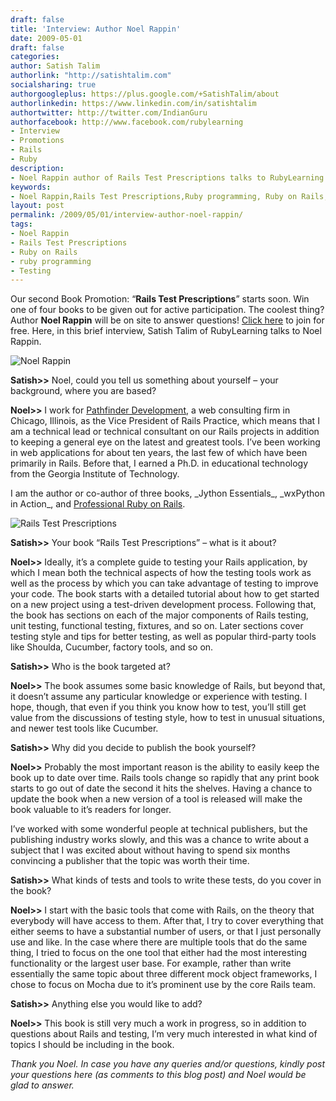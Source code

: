 ```yaml
---
draft: false
title: 'Interview: Author Noel Rappin'
date: 2009-05-01
draft: false
categories:
author: Satish Talim
authorlink: "http://satishtalim.com"
socialsharing: true
authorgoogleplus: https://plus.google.com/+SatishTalim/about
authorlinkedin: https://www.linkedin.com/in/satishtalim
authortwitter: http://twitter.com/IndianGuru
authorfacebook: http://www.facebook.com/rubylearning
- Interview
- Promotions
- Rails
- Ruby
description:
- Noel Rappin author of Rails Test Prescriptions talks to RubyLearning in this interview.
keywords:
- Noel Rappin,Rails Test Prescriptions,Ruby programming, Ruby on Rails,Testing
layout: post
permalink: /2009/05/01/interview-author-noel-rappin/
tags:
- Noel Rappin
- Rails Test Prescriptions
- Ruby on Rails
- ruby programming
- Testing
---
```

Our second Book Promotion: “**Rails Test Prescriptions**” starts soon.
Win one of four books to be given out for active participation. The
coolest thing?<!--more--> Author **Noel Rappin** will be on site to answer
questions! [Click
here](http://rubylearning.org/class/course/view.php?id=35) to join for
free. Here, in this brief interview, Satish Talim of RubyLearning talks
to Noel Rappin.

![Noel
Rappin](http://rubylearning.com/images/head_shot_small.jpg "Noel Rappin")

**Satish\>\>** Noel, could you tell us something about yourself – your
background, where you are based?

**Noel\>\>** I work for [Pathfinder Development](http://www.pathf.com/),
a web consulting firm in Chicago, Illinois, as the Vice President of
Rails Practice, which means that I am a technical lead or technical
consultant on our Rails projects in addition to keeping a general eye on
the latest and greatest tools. I’ve been working in web applications for
about ten years, the last few of which have been primarily in Rails.
Before that, I earned a Ph.D. in educational technology from the Georgia
Institute of Technology.

I am the author or co-author of three books, \_Jython Essentials\_,
\_wxPython in Action\_, and [Professional Ruby on
Rails](http://www.pathf.com/showcase/books/professional-ruby-on-rails/).

![Rails Test
Prescriptions](http://rubylearning.com/images/cover_thumbnail.png "Rails Test Prescriptions")

**Satish\>\>** Your book “Rails Test Prescriptions” – what is it about?

**Noel\>\>** Ideally, it’s a complete guide to testing your Rails
application, by which I mean both the technical aspects of how the
testing tools work as well as the process by which you can take
advantage of testing to improve your code. The book starts with a
detailed tutorial about how to get started on a new project using a
test-driven development process. Following that, the book has sections
on each of the major components of Rails testing, unit testing,
functional testing, fixtures, and so on. Later sections cover testing
style and tips for better testing, as well as popular third-party tools
like Shoulda, Cucumber, factory tools, and so on.

**Satish\>\>** Who is the book targeted at?

**Noel\>\>** The book assumes some basic knowledge of Rails, but beyond
that, it doesn’t assume any particular knowledge or experience with
testing. I hope, though, that even if you think you know how to test,
you’ll still get value from the discussions of testing style, how to
test in unusual situations, and newer test tools like Cucumber.

**Satish\>\>** Why did you decide to publish the book yourself?

**Noel\>\>** Probably the most important reason is the ability to easily
keep the book up to date over time. Rails tools change so rapidly that
any print book starts to go out of date the second it hits the shelves.
Having a chance to update the book when a new version of a tool is
released will make the book valuable to it’s readers for longer.

I’ve worked with some wonderful people at technical publishers, but the
publishing industry works slowly, and this was a chance to write about a
subject that I was excited about without having to spend six months
convincing a publisher that the topic was worth their time.

**Satish\>\>** What kinds of tests and tools to write these tests, do
you cover in the book?

**Noel\>\>** I start with the basic tools that come with Rails, on the
theory that everybody will have access to them. After that, I try to
cover everything that either seems to have a substantial number of
users, or that I just personally use and like. In the case where there
are multiple tools that do the same thing, I tried to focus on the one
tool that either had the most interesting functionality or the largest
user base. For example, rather than write essentially the same topic
about three different mock object frameworks, I chose to focus on Mocha
due to it’s prominent use by the core Rails team.

**Satish\>\>** Anything else you would like to add?

**Noel\>\>** This book is still very much a work in progress, so in
addition to questions about Rails and testing, I’m very much interested
in what kind of topics I should be including in the book.

*Thank you Noel. In case you have any queries and/or questions, kindly
post your questions here (as comments to this blog post) and Noel would
be glad to answer.*

